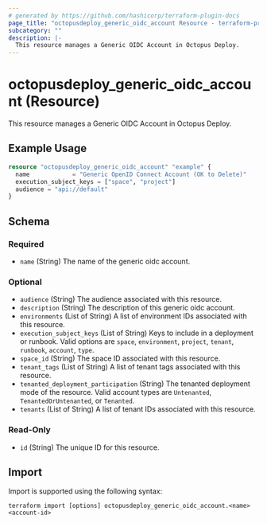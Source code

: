 ```yaml
---
# generated by https://github.com/hashicorp/terraform-plugin-docs
page_title: "octopusdeploy_generic_oidc_account Resource - terraform-provider-octopusdeploy"
subcategory: ""
description: |-
  This resource manages a Generic OIDC Account in Octopus Deploy.
---
```


# octopusdeploy_generic_oidc_account (Resource)

This resource manages a Generic OIDC Account in Octopus Deploy.

## Example Usage

```terraform
resource "octopusdeploy_generic_oidc_account" "example" {
  name            = "Generic OpenID Connect Account (OK to Delete)"
  execution_subject_keys = ["space", "project"]
  audience = "api://default"
}
```

<!-- schema generated by tfplugindocs -->
## Schema

### Required

- `name` (String) The name of the generic oidc account.

### Optional

- `audience` (String) The audience associated with this resource.
- `description` (String) The description of this generic oidc account.
- `environments` (List of String) A list of environment IDs associated with this resource.
- `execution_subject_keys` (List of String) Keys to include in a deployment or runbook. Valid options are `space`, `environment`, `project`, `tenant`, `runbook`, `account`, `type`.
- `space_id` (String) The space ID associated with this resource.
- `tenant_tags` (List of String) A list of tenant tags associated with this resource.
- `tenanted_deployment_participation` (String) The tenanted deployment mode of the resource. Valid account types are `Untenanted`, `TenantedOrUntenanted`, or `Tenanted`.
- `tenants` (List of String) A list of tenant IDs associated with this resource.

### Read-Only

- `id` (String) The unique ID for this resource.

## Import

Import is supported using the following syntax:

```shell
terraform import [options] octopusdeploy_generic_oidc_account.<name> <account-id>
```
